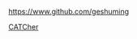 
<!-- Give link to your github home page -->
<span id="github">https://www.github.com/geshuming</span>

<!-- Give your internal and external projects related to the module -->
<span id="projects">[CATCher](https://github.com/CATcher-org/CATcher)</span>